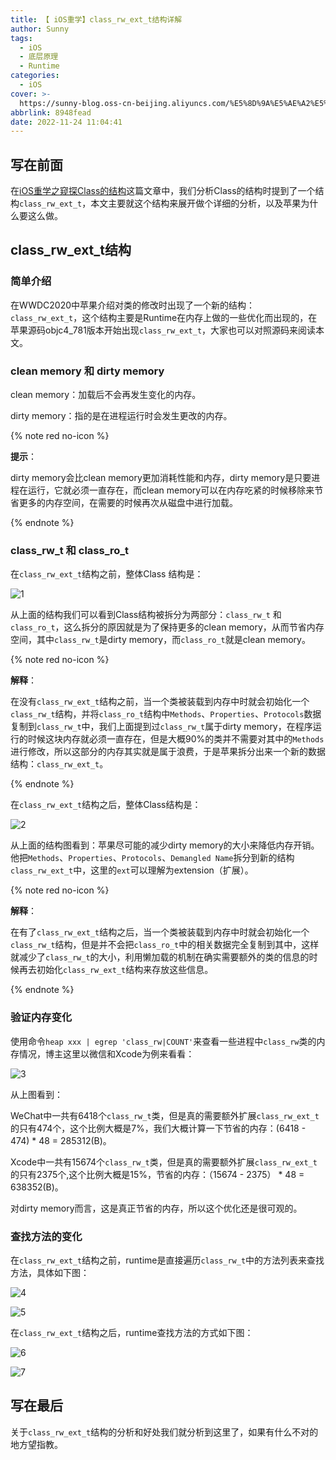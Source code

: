 ```yaml
---
title: 【 iOS重学】class_rw_ext_t结构详解
author: Sunny
tags:
  - iOS
  - 底层原理
  - Runtime
categories:
  - iOS
cover: >-
  https://sunny-blog.oss-cn-beijing.aliyuncs.com/%E5%8D%9A%E5%AE%A2%E5%B0%81%E9%9D%A2%E5%9B%BE%E6%96%87%E4%BB%B6/cover43.jpg
abbrlink: 8948fead
date: 2022-11-24 11:04:41
---
```


## 写在前面

在[iOS重学之窥探Class的结构](https://codersunny.com/posts/b55a18a8/)这篇文章中，我们分析Class的结构时提到了一个结构`class_rw_ext_t`，本文主要就这个结构来展开做个详细的分析，以及苹果为什么要这么做。

## class_rw_ext_t结构

### 简单介绍

在WWDC2020中苹果介绍对类的修改时出现了一个新的结构：`class_rw_ext_t`，这个结构主要是Runtime在内存上做的一些优化而出现的，在苹果源码objc4_781版本开始出现`class_rw_ext_t`，大家也可以对照源码来阅读本文。

### clean memory 和 dirty memory

clean memory：加载后不会再发生变化的内存。

dirty memory：指的是在进程运行时会发生更改的内存。

{% note red no-icon %}

**提示**：

dirty memory会比clean memory更加消耗性能和内存，dirty memory是只要进程在运行，它就必须一直存在，而clean memory可以在内存吃紧的时候移除来节省更多的内存空间，在需要的时候再次从磁盘中进行加载。

{% endnote %}

### class_rw_t 和 class_ro_t

在`class_rw_ext_t`结构之前，整体Class 结构是：

![1](https://sunny-blog.oss-cn-beijing.aliyuncs.com/202211/1124/1.png)

从上面的结构我们可以看到Class结构被拆分为两部分：`class_rw_t` 和 `class_ro_t`，这么拆分的原因就是为了保持更多的clean memory，从而节省内存空间，其中`class_rw_t`是dirty memory，而`class_ro_t`就是clean memory。

{% note red no-icon %}

**解释**：

在没有`class_rw_ext_t`结构之前，当一个类被装载到内存中时就会初始化一个`class_rw_t`结构，并将`class_ro_t`结构中`Methods`、`Properties`、`Protocols`数据复制到`class_rw_t`中，我们上面提到过`class_rw_t`属于dirty memory，在程序运行的时候这块内存就必须一直存在，但是大概90%的类并不需要对其中的`Methods`进行修改，所以这部分的内存其实就是属于浪费，于是苹果拆分出来一个新的数据结构：`class_rw_ext_t`。

{% endnote %}

在`class_rw_ext_t`结构之后，整体Class结构是：

![2](https://sunny-blog.oss-cn-beijing.aliyuncs.com/202211/1124/2.png)

从上面的结构图看到：苹果尽可能的减少dirty memory的大小来降低内存开销。他把`Methods`、`Properties`、`Protocols`、`Demangled Name`拆分到新的结构`class_rw_ext_t`中，这里的`ext`可以理解为extension（扩展）。

{% note red no-icon %}

**解释**：

在有了`class_rw_ext_t`结构之后，当一个类被装载到内存中时就会初始化一个`class_rw_t`结构，但是并不会把`class_ro_t`中的相关数据完全复制到其中，这样就减少了`class_rw_t`的大小，利用懒加载的机制在确实需要额外的类的信息的时候再去初始化`class_rw_ext_t`结构来存放这些信息。

{% endnote %}

### 验证内存变化

使用命令`heap xxx | egrep 'class_rw|COUNT'`来查看一些进程中`class_rw`类的内存情况，博主这里以微信和Xcode为例来看看：

![3](https://sunny-blog.oss-cn-beijing.aliyuncs.com/202211/1124/3.png)

从上图看到：

WeChat中一共有6418个`class_rw_t`类，但是真的需要额外扩展`class_rw_ext_t`的只有474个，这个比例大概是7%，我们大概计算一下节省的内存：(6418 - 474) * 48 = 285312(B)。

Xcode中一共有15674个`class_rw_t`类，但是真的需要额外扩展`class_rw_ext_t`的只有2375个,这个比例大概是15%，节省的内存：（15674 - 2375） * 48 = 638352(B)。

对dirty memory而言，这是真正节省的内存，所以这个优化还是很可观的。

### 查找方法的变化

在`class_rw_ext_t`结构之前，runtime是直接遍历`class_rw_t`中的方法列表来查找方法，具体如下图：

![4](https://sunny-blog.oss-cn-beijing.aliyuncs.com/202211/1124/4.png)

![5](https://sunny-blog.oss-cn-beijing.aliyuncs.com/202211/1124/5.png)

在`class_rw_ext_t`结构之后，runtime查找方法的方式如下图：

![6](https://sunny-blog.oss-cn-beijing.aliyuncs.com/202211/1124/6.png)

![7](https://sunny-blog.oss-cn-beijing.aliyuncs.com/202211/1124/7.png)

## 写在最后

关于`class_rw_ext_t`结构的分析和好处我们就分析到这里了，如果有什么不对的地方望指教。











































